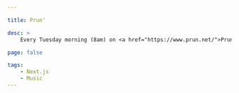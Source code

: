 ```yaml
---

title: Prun'

desc: >
    Every Tuesday morning (8am) on <a href="https://www.prun.net/">Prun'</a>, a local radio station in Nantes, for one hour of music!

page: false

tags:
    - Next.js 
    - Music
---
```



